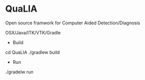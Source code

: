 QuaLIA
======

Open source framwork for Computer Aided Detection/Diagnosis

OSX/Java/ITK/VTK/Gradle


* Build

cd QuaLIA
./gradlew build




* Run

./gradelw run
